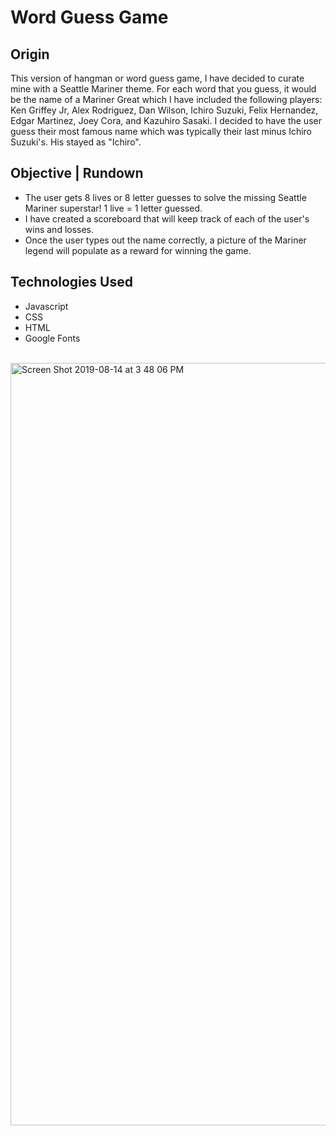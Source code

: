 <h1> Word Guess Game </h1>

<h2> Origin </h2>

<p>  This version of hangman or word guess game, I have decided to curate mine with a Seattle Mariner theme. For each word that you guess, it would be the name of a Mariner Great which I have included the following players: Ken Griffey Jr, Alex Rodriguez, Dan Wilson, Ichiro Suzuki, Felix Hernandez, Edgar Martinez, Joey Cora, and Kazuhiro Sasaki. I decided to have the user guess their most famous name which was typically their last minus Ichiro Suzuki's. His stayed as "Ichiro".</p>

<h2> Objective | Rundown </h2>

<ul>
  <li> The user gets 8 lives or 8 letter guesses to solve the missing Seattle Mariner superstar! 1 live = 1 letter guessed.    </li>
  <li> I have created a scoreboard that will keep track of each of the user's wins and losses. </li>
  <li> Once the user types out the name correctly, a picture of the Mariner legend will populate as a reward for winning the game. </li>
 </ul>
  
<h2> Technologies Used </h2>
<ul>
  <li> Javascript </li>
  <li> CSS </li>
  <li> HTML </li>
  <li> Google Fonts </li>
</ul>

<br>

<img width="1220" alt="Screen Shot 2019-08-14 at 3 48 06 PM" src="https://user-images.githubusercontent.com/43662571/63061707-f4114100-beaa-11e9-9047-b9c21c81bba5.png">

